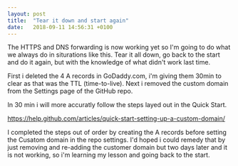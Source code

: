 ```yaml
---
layout: post
title:  "Tear it down and start again"
date:   2018-09-11 14:56:31 +0100
---
```


The HTTPS and DNS forwarding is now working yet so I'm going to do what we always do in siturations like this. Tear it all down, go back to the start and do it again, but with the knowledge of what didn't work last time.

First i deleted the 4 A records in GoDaddy.com, i'm giving them 30min to clear as that was the TTL (time-to-live).
Next i removed the custom domain from the Settings page of the GitHub repo.

In 30 min i will more accuratly follow the steps layed out in the Quick Start.

<a href="https://help.github.com/articles/quick-start-setting-up-a-custom-domain/">https://help.github.com/articles/quick-start-setting-up-a-custom-domain/</a>

I completed the steps out of order by creating the A records before setting the Cusatom domain in the repo settings. I'd hoped i could remedy that by just removing and re-adding the customer domain but two days later and it is not working, so i'm learning my lesson and going back to the start.

